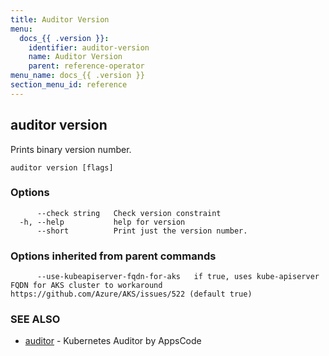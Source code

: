 ```yaml
---
title: Auditor Version
menu:
  docs_{{ .version }}:
    identifier: auditor-version
    name: Auditor Version
    parent: reference-operator
menu_name: docs_{{ .version }}
section_menu_id: reference
---
```

## auditor version

Prints binary version number.

```
auditor version [flags]
```

### Options

```
      --check string   Check version constraint
  -h, --help           help for version
      --short          Print just the version number.
```

### Options inherited from parent commands

```
      --use-kubeapiserver-fqdn-for-aks   if true, uses kube-apiserver FQDN for AKS cluster to workaround https://github.com/Azure/AKS/issues/522 (default true)
```

### SEE ALSO

* [auditor](/docs/reference/operator/auditor.md)	 - Kubernetes Auditor by AppsCode


